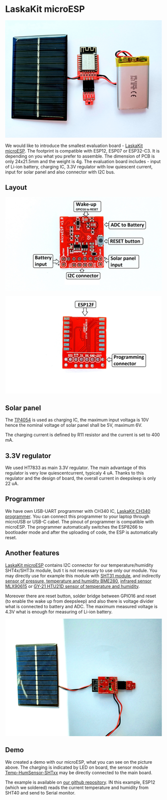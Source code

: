 # LaskaKit microESP

![microESP with solar panel](https://github.com/LaskaKit/microESP/blob/main/img/microESP_1.jpg)

We would like to introduce the smallest evaluation board - [LaskaKit microESP](https://www.laskarduino.cz/laskakit-microesp/). The footprint is compatible with ESP12, ESP07 or ESP32-C3. It is depending on you what you prefer to assemble. 
The dimension of PCB is only 24x21.5mm and the weight is 4g. The evaluation board includes - input of Li-ion battery, charging IC, 3.3V regulator with low quiescent current, input for solar panel and also connector with I2C bus.

## Layout

![TOP of microESP](https://github.com/LaskaKit/microESP/blob/main/img/microESP_TOP.jpg)

![BOTTOM of microESP](https://github.com/LaskaKit/microESP/blob/main/img/microESP_BOT.jpg)

## Solar panel

The [TP4054](https://www.laskarduino.cz/toppower-tp4054-nabijecka-li-ion-clanku--0-4a--sot-23-5/) is used as charging IC, the maximum input voltaga is 10V hence the nominal voltage of solar panel shall be 5V, maximum 6V.

The charging current is defined by R11 resistor and the current is set to 400 mA.

## 3.3V regulator

We used HT7833 as main 3.3V regulator. The main advantage of this regulator is very low quiescentcurrent, typicaly 4 uA. 
Thanks to this regulator and the design of board, the overall current in deepsleep is only 22 uA.

## Programmer

We have own USB-UART programmer with CH340 IC, [LaskaKit CH340 programmer](https://www.laskarduino.cz/laskakit-ch340-programmer-usb-c--microusb--uart/). You can connect this programmer to your laptop through microUSB or USB-C cabel. 
The pinout of programmer is compatible with microESP. The programmer automatically switches the ESP8266 to bootloader mode and after the uploading of code, the ESP is automatically reset. 

## Another features

[LaskaKit microESP](https://www.laskarduino.cz/laskakit-microesp/) contains I2C connector for our temperature/humidity SHT4x/SHT3x module, buti t is not necessary to use only our module. You may directly use for example this module with [SHT31 module](https://www.laskarduino.cz/senzor-teploty-a-vlhkosti-vzduchu-sht30/), and indirectly [sensor of pressure, temperature and humidity BME280](https://www.laskarduino.cz/arduino-senzor-tlaku--teploty-a-vlhkosti-bme280/), [infrared sensor MLX90615](https://www.laskarduino.cz/arduino-infracerveny-teplomer-mlx90615/) or [GY-21 HTU21D sensor of temperature and humidity](https://www.laskarduino.cz/gy-21-htu21d-senzor-teploty-a-vlhkosti/).

Moreover there are reset button, solder bridge between GPIO16 and reset (to enable the wake up from deepsleep) and also there is voltage divider what is connected to battery and ADC. 
The maximum measured voltage is 4.3V what is enough for measuring of Li-ion battery.

![microESP with solar panel](https://github.com/LaskaKit/microESP/blob/main/img/microESP_2.jpg)

## Demo

We created a demo with our microESP, what you can see on the picture above.
The charging is indicated by LED on board, the sensor module [Temp-HumSensor-SHTxx](https://github.com/LaskaKit/Temp-HumSensor-SHTxx) may be directly connected to the main board. 

The example is available on [our github repository](https://github.com/LaskaKit/microESP/tree/main/examples). IN this example, ESP12 (which we soldered) reads the current temperature and humidity from SHT40 and send to Serial monitor.
